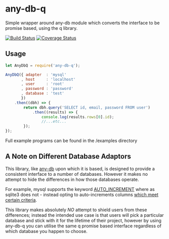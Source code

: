 # any-db-q

Simple wrapper around any-db module which converts the interface to be promise based, using the q library.

[![Build Status](https://travis-ci.org/jnterry/any-db-q.svg?branch=master)](https://travis-ci.org/jnterry/any-db-q) [![Coverage Status](https://coveralls.io/repos/github/jnterry/any-db-q/badge.svg?branch=master)](https://coveralls.io/github/jnterry/any-db-q?branch=master)

## Usage

```javascript
let AnyDbQ = require('any-db-q');

AnyDbQ({ adapter  : 'mysql'
       , host     : 'localhost'
       , user     : 'root'
       , password : 'password'
       , database : 'test'
       })
    .then((dbh) => {
        return dbh.query('SELECT id, email, password FROM user')
            .then((results) => {
                console.log(results.rows[0].id);
                //...etc...
        });
});
```

Full example programs can be found in the /examples directory

## A Note on Different Database Adaptors

This library, like [any-db](https://www.npmjs.com/package/any-db) upon which it is based, is designed to provide a consistent interface to a number of databases. However it makes no attempt to hide the differences in how those databases operate.

For example, mysql supports the keyword [AUTO_INCREMENT](https://dev.mysql.com/doc/refman/5.7/en/example-auto-increment.html) where as sqlite3 does not - instead opting to auto-increments columns [which meet certain criteria](https://stackoverflow.com/a/7906029).

This library makes absolutely *NO* attempt to shield users from these differences; instead the intended use case is that users will pick a particular database and stick with it for the lifetime of their project, however by using any-db-q you can utilise the same q promise based interface regardless of which database you happen to choose.
